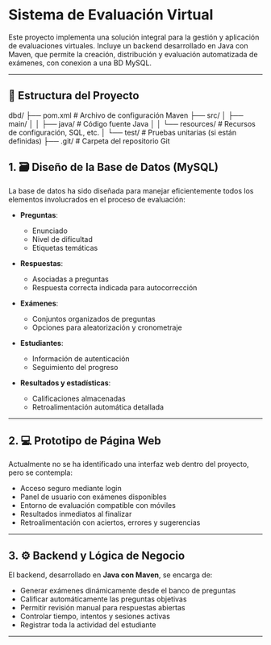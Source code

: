 # Sistema de Evaluación Virtual

Este proyecto implementa una solución integral para la gestión y aplicación de evaluaciones virtuales. Incluye  un backend desarrollado en Java con Maven, que permite la creación, distribución y evaluación automatizada de exámenes, con conexion a una BD MySQL.

---

## 📁 Estructura del Proyecto

dbd/
├── pom.xml # Archivo de configuración Maven
├── src/
│ ├── main/
│ │ ├── java/ # Código fuente Java
│ │ └── resources/ # Recursos de configuración, SQL, etc.
│ └── test/ # Pruebas unitarias (si están definidas)
├── .git/ # Carpeta del repositorio Git





## 1. 🗃️ Diseño de la Base de Datos (MySQL)

La base de datos ha sido diseñada para manejar eficientemente todos los elementos involucrados en el proceso de evaluación:

- **Preguntas**: 
  - Enunciado
  - Nivel de dificultad
  - Etiquetas temáticas

- **Respuestas**:
  - Asociadas a preguntas
  - Respuesta correcta indicada para autocorrección

- **Exámenes**:
  - Conjuntos organizados de preguntas
  - Opciones para aleatorización y cronometraje

- **Estudiantes**:
  - Información de autenticación
  - Seguimiento del progreso

- **Resultados y estadísticas**:
  - Calificaciones almacenadas
  - Retroalimentación automática detallada

---

## 2. 💻 Prototipo de Página Web

Actualmente no se ha identificado una interfaz web dentro del proyecto, pero se contempla:

- Acceso seguro mediante login
- Panel de usuario con exámenes disponibles
- Entorno de evaluación compatible con móviles
- Resultados inmediatos al finalizar
- Retroalimentación con aciertos, errores y sugerencias

---

## 3. ⚙️ Backend y Lógica de Negocio

El backend, desarrollado en **Java con Maven**, se encarga de:

- Generar exámenes dinámicamente desde el banco de preguntas
- Calificar automáticamente las preguntas objetivas
- Permitir revisión manual para respuestas abiertas
- Controlar tiempo, intentos y sesiones activas
- Registrar toda la actividad del estudiante

---


